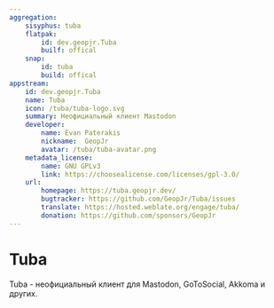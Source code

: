 ```yaml
---
aggregation:
    sisyphus: tuba
    flatpak:
        id: dev.geopjr.Tuba
        builf: offical
    snap:
        id: tuba
        build: offical
appstream:
    id: dev.geopjr.Tuba
    name: Tuba
    icon: /tuba/tuba-logo.svg
    summary: Неофициальный клиент Mastodon
    developer:
        name: Evan Paterakis
        nickname:  GeopJr
        avatar: /tuba/tuba-avatar.png
    metadata_license:
        name: GNU GPLv3
        link: https://choosealicense.com/licenses/gpl-3.0/
    url:
        homepage: https://tuba.geopjr.dev/
        bugtracker: https://github.com/GeopJr/Tuba/issues
        translate: https://hosted.weblate.org/engage/tuba/
        donation: https://github.com/sponsors/GeopJr
---
```


# Tuba
Tuba - неофициальный клиент для Mastodon, GoToSocial, Akkoma и других.

<!--@include: @apps/_parts/install/content-repo.md-->
<!--@include: @apps/_parts/install/content-flatpak.md-->
<!--@include: @apps/_parts/install/content-snap.md-->
